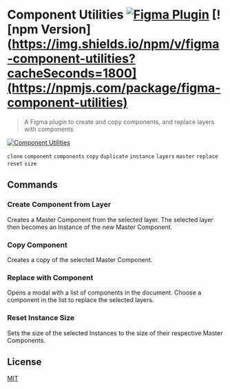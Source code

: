 # Component Utilities [![Figma Plugin](https://img.shields.io/badge/figma-Component%20Utilities-yellow?cacheSeconds=1800)](https://figma.com/c/plugin/785894722513806497/Component-Utilities) [![npm Version](https://img.shields.io/npm/v/figma-component-utilities?cacheSeconds=1800](https://npmjs.com/package/figma-component-utilities)

> A Figma plugin to create and copy components, and replace layers with components

[![Component Utilities](https://raw.githubusercontent.com/yuanqing/figma-plugins/master/packages/figma-component-utilities/media/cover.png)](https://figma.com/c/plugin/785894722513806497/Component-Utilities)

`clone` `component` `components` `copy` `duplicate` `instance` `layers` `master` `replace` `reset` `size`

## Commands

### Create Component from Layer

Creates a Master Component from the selected layer. The selected layer then becomes an Instance of the new Master Component.

### Copy Component

Creates a copy of the selected Master Component.

### Replace with Component

Opens a modal with a list of components in the document. Choose a component in the list to replace the selected layers.

### Reset Instance Size

Sets the size of the selected Instances to the size of their respective Master Components.

## License

[MIT](/LICENSE.md)

